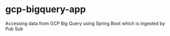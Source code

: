 # gcp-bigquery-app
Accessing data from GCP Big Query using Spring Boot which is ingested by Pub Sub 
